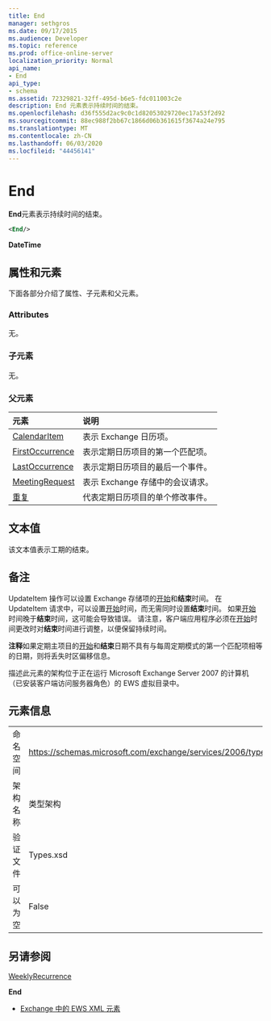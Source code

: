 ```yaml
---
title: End
manager: sethgros
ms.date: 09/17/2015
ms.audience: Developer
ms.topic: reference
ms.prod: office-online-server
localization_priority: Normal
api_name:
- End
api_type:
- schema
ms.assetid: 72329821-32ff-495d-b6e5-fdc011003c2e
description: End 元素表示持续时间的结束。
ms.openlocfilehash: d36f555d2ac9c0c1d82053029720ec17a53f2d92
ms.sourcegitcommit: 88ec988f2bb67c1866d06b361615f3674a24e795
ms.translationtype: MT
ms.contentlocale: zh-CN
ms.lasthandoff: 06/03/2020
ms.locfileid: "44456141"
---
```

# <a name="end"></a>End

**End**元素表示持续时间的结束。 
  
```xml
<End/>
```

 **DateTime**
## <a name="attributes-and-elements"></a>属性和元素

下面各部分介绍了属性、子元素和父元素。
  
### <a name="attributes"></a>Attributes

无。
  
### <a name="child-elements"></a>子元素

无。
  
### <a name="parent-elements"></a>父元素

|**元素**|**说明**|
|:-----|:-----|
|[CalendarItem](calendaritem.md) <br/> |表示 Exchange 日历项。  <br/> |
|[FirstOccurrence](firstoccurrence.md) <br/> |表示定期日历项目的第一个匹配项。  <br/> |
|[LastOccurrence](lastoccurrence.md) <br/> |表示定期日历项目的最后一个事件。  <br/> |
|[MeetingRequest](meetingrequest.md) <br/> |表示 Exchange 存储中的会议请求。  <br/> |
|[重复](occurrence.md) <br/> |代表定期日历项目的单个修改事件。  <br/> |
   
## <a name="text-value"></a>文本值

该文本值表示工期的结束。
  
## <a name="remarks"></a>备注

UpdateItem 操作可以设置 Exchange 存储项的[开始](start.md)和**结束**时间。 在 UpdateItem 请求中，可以设置[开始](start.md)时间，而无需同时设置**结束**时间。 如果[开始](start.md)时间晚于**结束**时间，这可能会导致错误。 请注意，客户端应用程序必须在[开始](start.md)时间更改时对**结束**时间进行调整，以便保留持续时间。 
  
 **注释**如果定期主项目的[开始](start.md)和**结束**日期不具有与每周定期模式的第一个匹配项相等的日期，则将丢失时区偏移信息。 
  
描述此元素的架构位于正在运行 Microsoft Exchange Server 2007 的计算机（已安装客户端访问服务器角色）的 EWS 虚拟目录中。
  
## <a name="element-information"></a>元素信息

|||
|:-----|:-----|
|命名空间  <br/> |https://schemas.microsoft.com/exchange/services/2006/types  <br/> |
|架构名称  <br/> |类型架构  <br/> |
|验证文件  <br/> |Types.xsd  <br/> |
|可以为空  <br/> |False  <br/> |
   
## <a name="see-also"></a>另请参阅



[WeeklyRecurrence](weeklyrecurrence.md)
  
 **End**


- [Exchange 中的 EWS XML 元素](ews-xml-elements-in-exchange.md)

